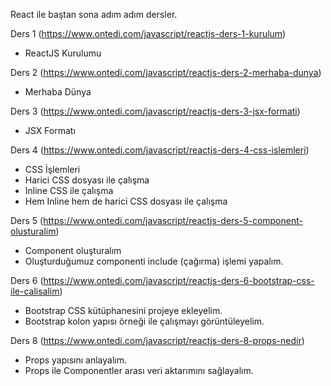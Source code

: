 React ile baştan sona adım adım dersler.

Ders 1 (https://www.ontedi.com/javascript/reactjs-ders-1-kurulum)
- ReactJS Kurulumu

Ders 2 (https://www.ontedi.com/javascript/reactjs-ders-2-merhaba-dunya)
- Merhaba Dünya

Ders 3 (https://www.ontedi.com/javascript/reactjs-ders-3-jsx-formati)
- JSX Formatı

Ders 4 (https://www.ontedi.com/javascript/reactjs-ders-4-css-islemleri)
- CSS İşlemleri
- Harici CSS dosyası ile çalışma
- Inline CSS ile çalışma
- Hem Inline hem de harici CSS dosyası ile çalışma

Ders 5 (https://www.ontedi.com/javascript/reactjs-ders-5-component-olusturalim)
- Component oluşturalım
- Oluşturduğumuz componenti include (çağırma) işlemi yapalım.

Ders 6 (https://www.ontedi.com/javascript/reactjs-ders-6-bootstrap-css-ile-calisalim)
- Bootstrap CSS kütüphanesini projeye ekleyelim.
- Bootstrap kolon yapısı örneği ile çalışmayı görüntüleyelim.

Ders 8 (https://www.ontedi.com/javascript/reactjs-ders-8-props-nedir)
- Props yapısını anlayalım.
- Props ile Componentler arası veri aktarımını sağlayalım.
